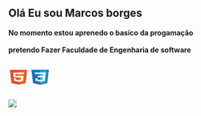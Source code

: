 ## Olá Eu sou Marcos borges

<b>No momento estou aprenedo o basico da progamação<b> 
   <br>
   <br>
  pretendo Fazer Faculdade de Engenharia de software 
  
<div style="display: inline_block"><br>
  <img align="center" alt="Rafa-HTML" height="30" width="40" src="https://raw.githubusercontent.com/devicons/devicon/master/icons/html5/html5-original.svg">
  <img align="center" alt="Rafa-CSS" height="30" width="40" src="https://raw.githubusercontent.com/devicons/devicon/master/icons/css3/css3-original.svg">  
</div>

##

  <a href="https://www.linkedin.com/in/marcos-vilela-241b40191/" target="_blank"><img src="https://img.shields.io/badge/-LinkedIn-%230077B5?style=for-the-badge&logo=linkedin&logoColor=white" target="_blank"></a> 
  
</div>   
